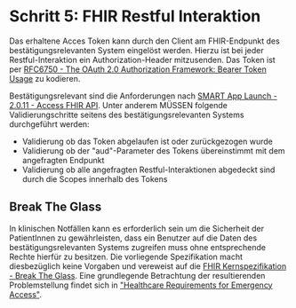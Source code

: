 # Schritt 5: FHIR Restful Interaktion

Das erhaltene Acces Token kann durch den Client am FHIR-Endpunkt des bestätigungsrelevanten System eingelöst werden. Hierzu ist bei jeder Restful-Interaktion ein Authorization-Header mitzusenden. Das Token ist per [RFC6750 -  The OAuth 2.0 Authorization Framework: Bearer Token Usage](https://datatracker.ietf.org/doc/html/rfc6750) zu kodieren.

Bestätigungsrelevant sind die Anforderungen nach [SMART App Launch - 2.0.11 - Access FHIR API](http://build.fhir.org/ig/HL7/smart-app-launch/app-launch.html#step-6-fhir-api). Unter anderem MÜSSEN folgende Validierungschritte seitens des bestätigungsrelevanten Systems durchgeführt werden:

- Validierung ob das Token abgelaufen ist oder zurückgezogen wurde
- Validierung ob der "aud"-Parameter des Tokens übereinstimmt mit dem angefragten Endpunkt
- Validierung ob alle angefragten Restful-Interaktionen abgedeckt sind durch die Scopes innerhalb des Tokens

## Break The Glass

In klinischen Notfällen kann es erforderlich sein um die Sicherheit der PatientInnen zu gewährleisten, dass ein Benutzer auf die Daten des bestätigungsrelevanten Systems zugreifen muss ohne entsprechende Rechte hierfür zu besitzen. Die vorliegende Spezifikation macht diesbezüglich keine Vorgaben und vereweist auf die [FHIR Kernspezifikation - Break The Glass](https://www.hl7.org/fhir/security-labels.html#break-the-glass). Eine grundlegende Betrachtung der resultierenden Problemstellung findet sich in ["Healthcare Requirements for Emergency Access"](http://www.hl7.org/search/viewSearchResult.cfm?search_id=393442&search_result_url=%2Fdocumentcenter%2Fpublic%2Fwg%2Fsecure%2FHL7%20Emergency%20Access%2Edoc).